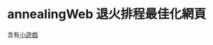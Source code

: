 # annealingWeb 退火排程最佳化網頁
含有[小遊戲](https://github.com/yourfurmushroom/digitalAnnealingGame/blob/main/README.md)

